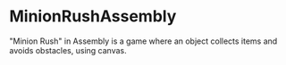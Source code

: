 # MinionRushAssembly
"Minion Rush" in Assembly is a game where an object collects items and avoids obstacles, using canvas.
